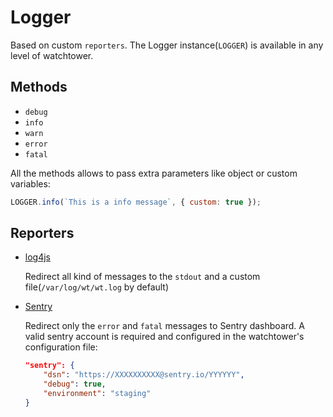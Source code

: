 # Logger

Based on custom `reporters`. The Logger instance(`LOGGER`) is available in any level of watchtower.

## Methods

- `debug`
- `info`
- `warn`
- `error`
- `fatal`

All the methods allows to pass extra parameters like object or custom variables:

```js
LOGGER.info(`This is a info message`, { custom: true });
```
## Reporters

- [log4js](https://log4js-node.github.io/log4js-node/)

	Redirect all kind of messages to the `stdout` and a custom file(`/var/log/wt/wt.log` by default)

- [Sentry](https://docs.sentry.io/error-reporting/quickstart/?platform=node)

	Redirect only the `error` and `fatal` messages to Sentry dashboard. A valid sentry account is required and configured in the watchtower's configuration file:

	```json
	"sentry": {
		"dsn": "https://XXXXXXXXXX@sentry.io/YYYYYY",
		"debug": true,
		"environment": "staging"
	}
	```
